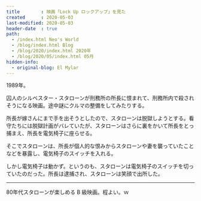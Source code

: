 ```yaml
---
title        : 映画「Lock Up ロックアップ」を見た
created      : 2020-05-03
last-modified: 2020-05-03
header-date  : true
path:
  - /index.html Neo's World
  - /blog/index.html Blog
  - /blog/2020/index.html 2020年
  - /blog/2020/05/index.html 05月
hidden-info:
  - original-blog: El Mylar
---
```


1989年。

囚人のシルベスター・スタローンが刑務所の所長に恨まれて、刑務所内で殺されそうになる映画。途中謎にクルマの整備をしてみたりする。

所長が嫁さんにまで手を出そうとしたので、スタローンは脱獄しようとする。看守たちには脱獄計画がバレていたが、スタローンはさらに裏をかいて所長をとっ捕まえ、所長を電気椅子に座らせる。

そこでスタローンは、所長が個人的な恨みからスタローンや妻を襲っていたことなどを暴露し、電気椅子のスイッチを入れる。

しかし電気椅子は動かず。というのも、スタローンは電気椅子のスイッチを切っていたのだった。所長は逮捕され、スタローンは笑顔で出所した。

---

80年代スタローンが楽しめる B 級映画。程よい。ｗ
